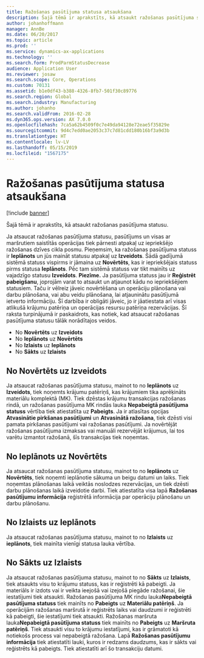 ```yaml
---
title: Ražošanas pasūtījuma statusa atsaukšana
description: Šajā tēmā ir aprakstīts, kā atsaukt ražošanas pasūtījuma statusu.
author: johanhoffmann
manager: AnnBe
ms.date: 06/20/2017
ms.topic: article
ms.prod: ''
ms.service: dynamics-ax-applications
ms.technology: ''
ms.search.form: ProdParmStatusDecrease
audience: Application User
ms.reviewer: josaw
ms.search.scope: Core, Operations
ms.custom: 70131
ms.assetid: b1e0df43-b388-4326-8fb7-501f30c89776
ms.search.region: Global
ms.search.industry: Manufacturing
ms.author: johanho
ms.search.validFrom: 2016-02-28
ms.dyn365.ops.version: AX 7.0.0
ms.openlocfilehash: 7ca5a62b4509f0c7e49da94128e72eae5f35829e
ms.sourcegitcommit: 9d4c7edd0ae2053c37c7d81cdd180b16bf3a9d3b
ms.translationtype: HT
ms.contentlocale: lv-LV
ms.lasthandoff: 05/15/2019
ms.locfileid: "1567175"
---
```

# <a name="reverse-the-production-order-status"></a>Ražošanas pasūtījuma statusa atsaukšana

[!include [banner](../includes/banner.md)]

Šajā tēmā ir aprakstīts, kā atsaukt ražošanas pasūtījuma statusu. 

Ja atsaucat ražošanas pasūtījuma statusu, pasūtījums un visas ar maršrutiem saistītās operācijas tiek pārnesti atpakaļ uz iepriekšējo ražošanas dzīves cikla posmu. Pieņemsim, ka ražošanas pasūtījuma statuss ir **Ieplānots** un jūs maināt statusu atpakaļ uz **Izveidots**. Šādā gadījumā sistēmā statuss vispirms ir jāmaina uz **Novērtēts**, kas ir iepriekšējais statuss pirms statusa **Ieplānots**. Pēc tam sistēmā statuss var tikt mainīts uz vajadzīgo statusu **Izveidots**. **Piezīme.** Ja pasūtījuma statuss jau ir **Reģistrēt pabeigšanu**, joprojām varat to atsaukt un atjaunot kādu no iepriekšējiem statusiem. Taču ir vēlreiz jāveic novērtēšana un operāciju plānošana vai darbu plānošana, vai abu veidu plānošana, lai atjauninātu pasūtījumā ietverto informāciju. Šī darbība ir obligāti jāveic, jo ir jāatiestata arī visas atlikušā krājumu patēriņa un operācijas resursu patēriņa rezervācijas. Šī raksta turpinājumā ir paskaidrots, kas notiek, kad atsaucat ražošanas pasūtījuma statusu tālāk norādītajos veidos.

-   No **Novērtēts** uz **Izveidots**
-   No **Ieplānots** uz **Novērtēts**
-   No **Izlaists** uz **Ieplānots**
-   No **Sākts** uz **Izlaists**

## <a name="from-estimated-to-created"></a>No Novērtēts uz Izveidots
Ja atsaucat ražošanas pasūtījuma statusu, mainot to no **Ieplānots** uz **Izveidots**, tiek noņemts krājumu patēriņš, kas krājumiem tika aprēķināts materiālu komplektā (MK). Tiek dzēstas krājumu transakcijas ražošanas rindā, un ražošanas pasūtījuma MK rindās lauka **Nepabeigtā pasūtījuma statuss** vērtība tiek atiestatīta uz **Pabeigts**. Ja ir atlasītas opcijas **Atvasinātie pirkšanas pasūtījumi** un **Atvasinātā ražošana**, tiek dzēsti visi pamata pirkšanas pasūtījumi vai ražošanas pasūtījumi. Ja novērtējāt ražošanas pasūtījuma izmaksas vai manuāli rezervējāt krājumus, lai tos varētu izmantot ražošanā, šīs transakcijas tiek noņemtas.

## <a name="from-scheduled-to-estimated"></a>No Ieplānots uz Novērtēts
Ja atsaucat ražošanas pasūtījuma statusu, mainot to no **Ieplānots** uz **Novērtēts**, tiek noņemti ieplānotie sākuma un beigu datumi un laiks. Tiek noņemtas plānošanas laikā veiktās noslodzes rezervācijas, un tiek dzēsti darbu plānošanas laikā izveidotie darbi. Tiek atiestatīta visa lapā **Ražošanas pasūtījumu informācija** reģistrētā informācija par operāciju plānošanu un darbu plānošanu.

## <a name="from-released-to-scheduled"></a>No Izlaists uz Ieplānots
Ja atsaucat ražošanas pasūtījuma statusu, mainot to no **Izlaists** uz **ieplānots**, tiek mainīta vienīgi statusa lauka vērtība.

## <a name="from-started-to-released"></a>No Sākts uz Izlaists
Ja atsaucat ražošanas pasūtījuma statusu, mainot to no **Sākts** uz **Izlaists**, tiek atsaukts visu to krājumu statuss, kas ir reģistrēti kā pabeigti. Ja materiāls ir izdots vai ir veikta ieejošā vai izejošā piegāde ražošanai, šie iestatījumi tiek atsaukti. Ražošanas pasūtījuma MK rindu lauka**Nepabeigtā pasūtījuma statuss** tiek mainīts no **Pabeigts** uz **Materiālu patēriņš**. Ja operācijām ražošanas maršrutā ir reģistrēts laiks vai daudzumi ir reģistrēti kā pabeigti, šie iestatījumi tiek atsaukti. Ražošanas maršruta lauka**Nepabeigtā pasūtījuma statuss** tiek mainīts no **Pabeigts** uz **Maršruta patēriņš**. Tiek atsaukti visu to krājumu iestatījumi, kas ir grāmatoti kā notiekošs process vai nepabeigtā ražošana. Lapā **Ražošanas pasūtījumu informācija** tiek atiestatīti lauki, kuros ir redzams daudzums, kas ir sākts vai reģistrēts kā pabeigts. Tiek atiestatīti arī šo transakciju datumi.



